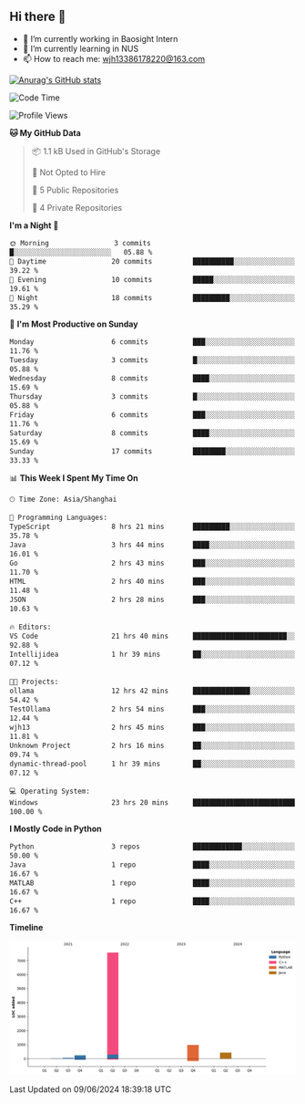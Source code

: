 ## Hi there 👋

- 🔭 I’m currently working in Baosight Intern
- 🌱 I’m currently learning in NUS
- 📫 How to reach me: wjh13386178220@163.com

[![Anurag's GitHub stats](https://github-readme-stats.vercel.app/api?username=wuhu-wang)](https://github.com/anuraghazra/github-readme-stats)

<!--START_SECTION:waka-->
![Code Time](http://img.shields.io/badge/Code%20Time-23%20hrs%2020%20mins-blue)

![Profile Views](http://img.shields.io/badge/Profile%20Views-46-blue)

**🐱 My GitHub Data** 

> 📦 1.1 kB Used in GitHub's Storage 
 > 
> 🚫 Not Opted to Hire
 > 
> 📜 5 Public Repositories 
 > 
> 🔑 4 Private Repositories 
 > 
**I'm a Night 🦉** 

```text
🌞 Morning                3 commits           █░░░░░░░░░░░░░░░░░░░░░░░░   05.88 % 
🌆 Daytime                20 commits          ██████████░░░░░░░░░░░░░░░   39.22 % 
🌃 Evening                10 commits          █████░░░░░░░░░░░░░░░░░░░░   19.61 % 
🌙 Night                  18 commits          █████████░░░░░░░░░░░░░░░░   35.29 % 
```
📅 **I'm Most Productive on Sunday** 

```text
Monday                   6 commits           ███░░░░░░░░░░░░░░░░░░░░░░   11.76 % 
Tuesday                  3 commits           █░░░░░░░░░░░░░░░░░░░░░░░░   05.88 % 
Wednesday                8 commits           ████░░░░░░░░░░░░░░░░░░░░░   15.69 % 
Thursday                 3 commits           █░░░░░░░░░░░░░░░░░░░░░░░░   05.88 % 
Friday                   6 commits           ███░░░░░░░░░░░░░░░░░░░░░░   11.76 % 
Saturday                 8 commits           ████░░░░░░░░░░░░░░░░░░░░░   15.69 % 
Sunday                   17 commits          ████████░░░░░░░░░░░░░░░░░   33.33 % 
```


📊 **This Week I Spent My Time On** 

```text
🕑︎ Time Zone: Asia/Shanghai

💬 Programming Languages: 
TypeScript               8 hrs 21 mins       █████████░░░░░░░░░░░░░░░░   35.78 % 
Java                     3 hrs 44 mins       ████░░░░░░░░░░░░░░░░░░░░░   16.01 % 
Go                       2 hrs 43 mins       ███░░░░░░░░░░░░░░░░░░░░░░   11.70 % 
HTML                     2 hrs 40 mins       ███░░░░░░░░░░░░░░░░░░░░░░   11.48 % 
JSON                     2 hrs 28 mins       ███░░░░░░░░░░░░░░░░░░░░░░   10.63 % 

🔥 Editors: 
VS Code                  21 hrs 40 mins      ███████████████████████░░   92.88 % 
Intellijidea             1 hr 39 mins        ██░░░░░░░░░░░░░░░░░░░░░░░   07.12 % 

🐱‍💻 Projects: 
ollama                   12 hrs 42 mins      ██████████████░░░░░░░░░░░   54.42 % 
TestOllama               2 hrs 54 mins       ███░░░░░░░░░░░░░░░░░░░░░░   12.44 % 
wjh13                    2 hrs 45 mins       ███░░░░░░░░░░░░░░░░░░░░░░   11.81 % 
Unknown Project          2 hrs 16 mins       ██░░░░░░░░░░░░░░░░░░░░░░░   09.74 % 
dynamic-thread-pool      1 hr 39 mins        ██░░░░░░░░░░░░░░░░░░░░░░░   07.12 % 

💻 Operating System: 
Windows                  23 hrs 20 mins      █████████████████████████   100.00 % 
```

**I Mostly Code in Python** 

```text
Python                   3 repos             ████████████░░░░░░░░░░░░░   50.00 % 
Java                     1 repo              ████░░░░░░░░░░░░░░░░░░░░░   16.67 % 
MATLAB                   1 repo              ████░░░░░░░░░░░░░░░░░░░░░   16.67 % 
C++                      1 repo              ████░░░░░░░░░░░░░░░░░░░░░   16.67 % 
```



**Timeline**

![Lines of Code chart](https://raw.githubusercontent.com/wuhu-wang/wuhu-wang/main/assets/bar_graph.png)


 Last Updated on 09/06/2024 18:39:18 UTC
<!--END_SECTION:waka-->